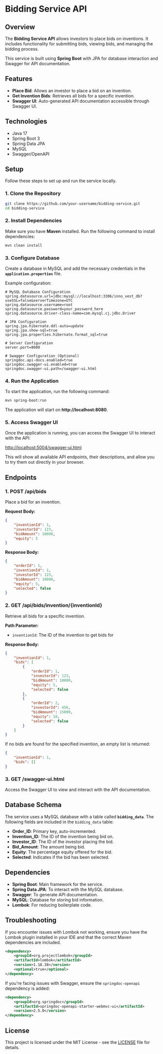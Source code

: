 # Bidding Service API

## Overview

The **Bidding Service API** allows investors to place bids on inventions. It includes functionality for submitting bids, viewing bids, and managing the bidding process.

This service is built using **Spring Boot** with JPA for database interaction and Swagger for API documentation.

## Features

- **Place Bid**: Allows an investor to place a bid on an invention.
- **Get Invention Bids**: Retrieves all bids for a specific invention.
- **Swagger UI**: Auto-generated API documentation accessible through Swagger UI.

## Technologies

- Java 17
- Spring Boot 3
- Spring Data JPA
- MySQL
- Swagger/OpenAPI

## Setup

Follow these steps to set up and run the service locally.

### 1. Clone the Repository

```bash
git clone https://github.com/your-username/bidding-service.git
cd bidding-service
```

### 2. Install Dependencies

Make sure you have **Maven** installed. Run the following command to install dependencies:

```bash
mvn clean install
```

### 3. Configure Database

Create a database in MySQL and add the necessary credentials in the **`application.properties`** file.

Example configuration:

```properties
# MySQL Database Configuration
spring.datasource.url=jdbc:mysql://localhost:3306/inno_vest_db?useSSL=false&serverTimezone=UTC
spring.datasource.username=root
spring.datasource.password=your_password_here
spring.datasource.driver-class-name=com.mysql.cj.jdbc.Driver

# JPA Configuration
spring.jpa.hibernate.ddl-auto=update
spring.jpa.show-sql=true
spring.jpa.properties.hibernate.format_sql=true

# Server Configuration
server.port=8080

# Swagger Configuration (Optional)
springdoc.api-docs.enabled=true
springdoc.swagger-ui.enabled=true
springdoc.swagger-ui.path=/swagger-ui.html
```

### 4. Run the Application

To start the application, run the following command:

```bash
mvn spring-boot:run
```

The application will start on **http://localhost:8080**.

### 5. Access Swagger UI

Once the application is running, you can access the Swagger UI to interact with the API:

[http://localhost:5004/swagger-ui.html](http://localhost:5004/swagger-ui.html)

This will show all available API endpoints, their descriptions, and allow you to try them out directly in your browser.

## Endpoints

### 1. **POST /api/bids**

Place a bid for an invention.

**Request Body:**

```json
{
    "inventionId": 1,
    "investorId": 123,
    "bidAmount": 10000,
    "equity": 5
}
```

**Response Body:**

```json
{
    "orderId": 1,
    "inventionId": 1,
    "investorId": 123,
    "bidAmount": 10000,
    "equity": 5,
    "selected": false
}
```

### 2. **GET /api/bids/invention/{inventionId}**

Retrieve all bids for a specific invention.

**Path Parameter:**
- `inventionId`: The ID of the invention to get bids for

**Response Body:**

```json
{
    "inventionId": 1,
    "bids": [
        {
            "orderId": 1,
            "investorId": 123,
            "bidAmount": 10000,
            "equity": 5,
            "selected": false
        },
        {
            "orderId": 2,
            "investorId": 456,
            "bidAmount": 15000,
            "equity": 10,
            "selected": false
        }
    ]
}
```

If no bids are found for the specified invention, an empty list is returned:

```json
{
    "inventionId": 1,
    "bids": []
}
```

### 3. **GET /swagger-ui.html**

Access the Swagger UI to view and interact with the API documentation.

## Database Schema

The service uses a MySQL database with a table called **`bidding_data`**. The following fields are included in the `bidding_data` table:

- **Order_ID**: Primary key, auto-incremented.
- **Invention_ID**: The ID of the invention being bid on.
- **Investor_ID**: The ID of the investor placing the bid.
- **Bid_Amount**: The amount being bid.
- **Equity**: The percentage equity offered for the bid.
- **Selected**: Indicates if the bid has been selected.

## Dependencies

- **Spring Boot**: Main framework for the service.
- **Spring Data JPA**: To interact with the MySQL database.
- **Swagger**: To generate API documentation.
- **MySQL**: Database for storing bid information.
- **Lombok**: For reducing boilerplate code.

## Troubleshooting

If you encounter issues with Lombok not working, ensure you have the Lombok plugin installed in your IDE and that the correct Maven dependencies are included.

```xml
<dependency>
    <groupId>org.projectlombok</groupId>
    <artifactId>lombok</artifactId>
    <version>1.18.38</version>
    <optional>true</optional>
</dependency>
```

If you're facing issues with Swagger, ensure the `springdoc-openapi` dependency is added:

```xml
<dependency>
    <groupId>org.springdoc</groupId>
    <artifactId>springdoc-openapi-starter-webmvc-ui</artifactId>
    <version>2.5.0</version>
</dependency>
```

## License

This project is licensed under the MIT License - see the [LICENSE](LICENSE) file for details.

